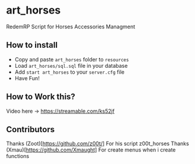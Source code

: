 # art_horses
RedemRP Script for Horses Accessories Managment

## How to install

* Copy and paste ```art_horses``` folder to ```resources```
* Load ```art_horses/sql.sql``` file in your database
* Add ```start art_horses``` to your ```server.cfg``` file
* Have Fun!

## How to Work this?
Video here -> https://streamable.com/ks52jf

## Contributors
Thanks (Zoot)[https://github.com/z00t/] For his script z00t_horses
Thanks (Xmau)[https://github.com/Xmaught] For create menus when i create functions

